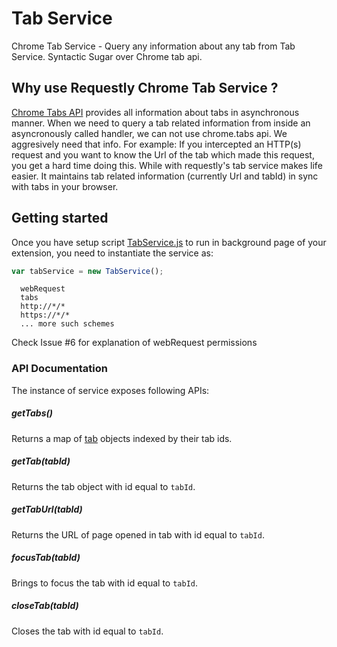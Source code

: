 # Tab Service
Chrome Tab Service - Query any information about any tab from Tab Service. Syntactic Sugar over Chrome tab api.

## Why use Requestly Chrome Tab Service ?
[Chrome Tabs API](https://developer.chrome.com/extensions/tabs) provides all information about tabs in asynchronous manner.
When we need to query a tab related information from inside an asyncronously called handler, we can not use chrome.tabs api.
We aggresively need that info. For example: If you intercepted an HTTP(s) request and you want to know the Url of the tab which made
this request, you get a hard time doing this. While with requestly's tab service makes life easier.
It maintains tab related information (currently Url and tabId) in sync with tabs in your browser.

## Getting started
Once you have setup script [TabService.js](https://github.com/requestly/tab-service/blob/master/src/js/TabService.js)
to run in background page of your extension, you need to instantiate the service as:

```js
var tabService = new TabService();
```

```manifest permissions
  webRequest
  tabs
  http://*/*
  https://*/*
  ... more such schemes
```

Check Issue #6 for explanation of webRequest permissions

### API Documentation
The instance of service exposes following APIs:

##### getTabs()
Returns a map of [tab](https://developer.chrome.com/extensions/tabs#type-Tab) objects indexed by their tab ids.

##### getTab(tabId)
Returns the tab object with id equal to `tabId`.

##### getTabUrl(tabId)
Returns the URL of page opened in tab with id equal to `tabId`.

##### focusTab(tabId)
Brings to focus the tab with id equal to `tabId`.

##### closeTab(tabId)
Closes the tab with id equal to `tabId`.


